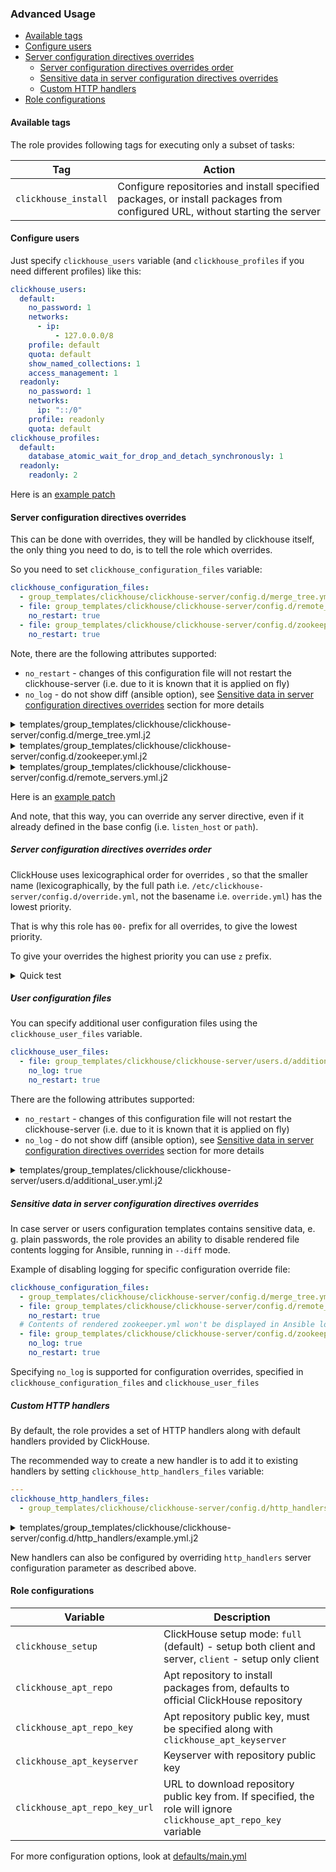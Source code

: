 ### Advanced Usage

* [Available tags](#available-tags)
* [Configure users](#configure-users)
* [Server configuration directives overrides](#server-configuration-directives-overrides)
   * [Server configuration directives overrides order](#server-configuration-directives-overrides-order)
   * [Sensitive data in server configuration directives overrides](#sensitive-data-in-server-configuration-directives-overrides)
   * [Custom HTTP handlers](#custom-http-handlers)
* [Role configurations](#role-configurations)

#### Available tags

The role provides following tags for executing only a subset of tasks:

Tag | Action |
--- |---     |
`clickhouse_install` | Configure repositories and install specified packages, or install packages from configured URL, without starting the server |

#### Configure users

Just specify `clickhouse_users` variable (and `clickhouse_profiles` if you need
different profiles) like this:

```yaml
clickhouse_users:
  default:
    no_password: 1
    networks:
      - ip:
          - 127.0.0.0/8
    profile: default
    quota: default
    show_named_collections: 1
    access_management: 1
  readonly:
    no_password: 1
    networks:
      ip: "::/0"
    profile: readonly
    quota: default
clickhouse_profiles:
  default:
    database_atomic_wait_for_drop_and_detach_synchronously: 1
  readonly:
    readonly: 2
```

Here is an [example patch](ece488092e68b7fff0302955a997e33cc2b489b7)

#### Server configuration directives overrides

This can be done with overrides, they will be handled by clickhouse itself, the
only thing you need to do, is to tell the role which overrides.

So you need to set `clickhouse_configuration_files` variable:

```yaml
clickhouse_configuration_files:
  - group_templates/clickhouse/clickhouse-server/config.d/merge_tree.yml
  - file: group_templates/clickhouse/clickhouse-server/config.d/remote_servers.yml
    no_restart: true
  - file: group_templates/clickhouse/clickhouse-server/config.d/zookeeper.yml
    no_restart: true
```

Note, there are the following attributes supported:
- `no_restart` - changes of this configuration file will not restart the clickhouse-server (i.e. due to it is known that it is applied on fly)
- `no_log` - do not show diff (ansible option), see [Sensitive data in server configuration directives overrides](#sensitive-data-in-server-configuration-directives-overrides) section for more details

<details>

<summary>templates/group_templates/clickhouse/clickhouse-server/config.d/merge_tree.yml.j2</summary>

```yaml
# templates/group_templates/clickhouse/clickhouse-server/config.d/merge_tree.yml.j2
---
max_partition_size_to_drop: 0
merge_tree:
    max_suspicious_broken_parts: 5
```

</details>

<details>

<summary>templates/group_templates/clickhouse/clickhouse-server/config.d/zookeeper.yml.j2</summary>

```yaml
# templates/group_templates/clickhouse/clickhouse-server/config.d/zookeeper.yml.j2
---
zookeeper:
    - node:
          host: ch-keeper
          port: 9181
```

</details>

<details>

<summary>templates/group_templates/clickhouse/clickhouse-server/config.d/remote_servers.yml.j2</summary>

```yaml
# templates/group_templates/clickhouse/clickhouse-server/config.d/remote_servers.yml.j2
---
remote_servers:
    dev_cluster:
        - node:
              - host: 127.1
                port: 9000
                password: {{ clickhouse_users_default }}
              - host: 127.2
                port: 9000
                password: {{ clickhouse_users_default }}
    dev_cluster_secure:
        - secret: STORE_THIS_IN_ANSIBLE_VAULT_VARIABLE
          node:
              - host: 127.1
                port: 9000
              - host: 127.2
                port: 9000
    dev_cluster_replicated:
        secret: STORE_THIS_IN_ANSIBLE_VAULT_VARIABLE
        shard:
            - replica:
                  - internal_replication: true
                    host: 127.1
                    port: 9000
                  - internal_replication: true
                    host: 127.2
                    port: 9000
```

And here how you can verify clusters:

```sql
clickhouse :) select version() from clusterAllReplicas(dev_cluster) format PrettyCompactMonoBlock

SELECT version()
FROM clusterAllReplicas(dev_cluster)
FORMAT PrettyCompactMonoBlock

Query id: 8dea3b8c-7c03-4d68-9770-b659026acd3c

┌─version()─┐
│ 23.9.2.56 │
│ 23.9.2.56 │
└───────────┘
```

</details>

Here is an [example patch](db3c0e3a2c3713086af1cf3e038afc7758c13cbd)

And note, that this way, you can override any server directive, even if it
already defined in the base config (i.e. `listen_host` or `path`).

##### Server configuration directives overrides order

ClickHouse uses lexicographical order for overrides , so that the smaller name
(lexicographically, by the full path i.e.
`/etc/clickhouse-server/config.d/override.yml`, not the basename i.e.
`override.yml`) has the lowest priority.

That is why this role has `00-` prefix for all overrides, to give the lowest priority.

To give your overrides the highest priority you can use `z` prefix.

<details>

<summary>Quick test</summary>

```sh
$ { echo 00-ansible-role-config; echo 99-override-config; echo 9-override-config; echo 999-override-config; } | sort
00-ansible-role-config
999-override-config
99-override-config
9-override-config
```

</details>

##### User configuration files

You can specify additional user configuration files using the `clickhouse_user_files` variable.

```yaml
clickhouse_user_files:
  - file: group_templates/clickhouse/clickhouse-server/users.d/additional_user.yml
    no_log: true
    no_restart: true
```
There are the following attributes supported:
- `no_restart` - changes of this configuration file will not restart the clickhouse-server (i.e. due to it is known that it is applied on fly)
- `no_log` - do not show diff (ansible option), see [Sensitive data in server configuration directives overrides](#sensitive-data-in-server-configuration-directives-overrides) section for more details

<details>

<summary>templates/group_templates/clickhouse/clickhouse-server/users.d/additional_user.yml.j2</summary>

```yaml
# templates/group_templates/clickhouse/clickhouse-server/users.d/additional_user.yml.j2
users:
  additional_user:
    password: user_password
    profile: default
    quota: default
    networks:
      ip: "::/0"
```

</details>

##### Sensitive data in server configuration directives overrides

In case server or users configuration templates contains sensitive data, e. g. plain passwords,
the role provides an ability to disable rendered file contents logging for Ansible, running in
`--diff` mode.

Example of disabling logging for specific configuration override file:

```yaml
clickhouse_configuration_files:
  - group_templates/clickhouse/clickhouse-server/config.d/merge_tree.yml
  - file: group_templates/clickhouse/clickhouse-server/config.d/remote_servers.yml
    no_restart: true
  # Contents of rendered zookeeper.yml won't be displayed in Ansible logs
  - file: group_templates/clickhouse/clickhouse-server/config.d/zookeeper.yml
    no_log: true
    no_restart: true
```

Specifying `no_log` is supported for configuration overrides, specified in
`clickhouse_configuration_files` and `clickhouse_user_files`

##### Custom HTTP handlers

By default, the role provides a set of HTTP handlers along with default
handlers provided by ClickHouse.

The recommended way to create a new handler is to add it to existing handlers
by setting `clickhouse_http_handlers_files` variable:

```yaml
---
clickhouse_http_handlers_files:
  - group_templates/clickhouse/clickhouse-server/config.d/http_handlers/example.yml
```

<details>

<summary>templates/group_templates/clickhouse/clickhouse-server/config.d/http_handlers/example.yml.j2</summary>

```yaml
# templates/group_templates/clickhouse/clickhouse-server/config.d/http_handlers/example.yml.j2
- url: /settings
  methods: GET, POST
  handler:
    type: predefined_query_handler
    query: SELECT * FROM system.settings
- url: /prometheus_formatted_metrics
  methods: GET, POST
  handler:
    type: predefined_query_handler
    query: >
      SELECT
        'table_rowcount'        AS name,
        count()                 AS value,
        'gauge'                 AS type,
        map('group', group_key) AS labels
      FROM default.table
      GROUP BY group_key
      ORDER BY name ASC, value DESC
      FORMAT Prometheus
```

</details>

New handlers can also be configured by overriding `http_handlers`
server configuration parameter as described above.

#### Role configurations

Variable | Description |
---      |---          |
`clickhouse_setup` | ClickHouse setup mode: `full` (default) - setup both client and server, `client` - setup only client |
`clickhouse_apt_repo` | Apt repository to install packages from, defaults to official ClickHouse repository |
`clickhouse_apt_repo_key` | Apt repository public key, must be specified along with `clickhouse_apt_keyserver` |
`clickhouse_apt_keyserver` | Keyserver with repository public key |
`clickhouse_apt_repo_key_url` | URL to download repository public key from. If specified, the role will ignore `clickhouse_apt_repo_key` variable |

For more configuration options, look at [defaults/main.yml](defaults/main.yml)
